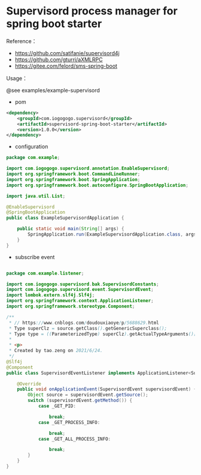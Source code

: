 # Supervisord process manager for spring boot starter

Reference：
- https://github.com/satifanie/supervisord4j
- https://github.com/gturri/aXMLRPC
- https://gitee.com/felord/sms-spring-boot

Usage：

@see examples/example-supervisord



- pom
```xml
<dependency>
    <groupId>com.iogogogo.supervisord</groupId>
    <artifactId>supervisord-spring-boot-starter</artifactId>
    <version>1.0.0</version>
</dependency>
```

- configuration
```java
package com.example;

import com.iogogogo.supervisord.annotation.EnableSupervisord;
import org.springframework.boot.CommandLineRunner;
import org.springframework.boot.SpringApplication;
import org.springframework.boot.autoconfigure.SpringBootApplication;

import java.util.List;

@EnableSupervisord
@SpringBootApplication
public class ExampleSupervisordApplication {

    public static void main(String[] args) {
        SpringApplication.run(ExampleSupervisordApplication.class, args);
    }
}

```

- subscribe event

```java

package com.example.listener;

import com.iogogogo.supervisord.bak.SupervisordConstants;
import com.iogogogo.supervisord.event.SupervisordEvent;
import lombok.extern.slf4j.Slf4j;
import org.springframework.context.ApplicationListener;
import org.springframework.stereotype.Component;

/**
 * // https://www.cnblogs.com/doudouxiaoye/p/5688629.html
 * Type superClz = source.getClass().getGenericSuperclass();
 * Type type = ((ParameterizedType) superClz).getActualTypeArguments()[0];
 *
 * <p>
 * Created by tao.zeng on 2021/6/24.
 */
@Slf4j
@Component
public class SupervisordEventListener implements ApplicationListener<SupervisordEvent>, SupervisordConstants {

    @Override
    public void onApplicationEvent(SupervisordEvent supervisordEvent) {
        Object source = supervisordEvent.getSource();
        switch (supervisordEvent.getMethod()) {
            case _GET_PID:

                break;
            case _GET_PROCESS_INFO:

                break;
            case _GET_ALL_PROCESS_INFO:

                break;
        }
    }
}


```
